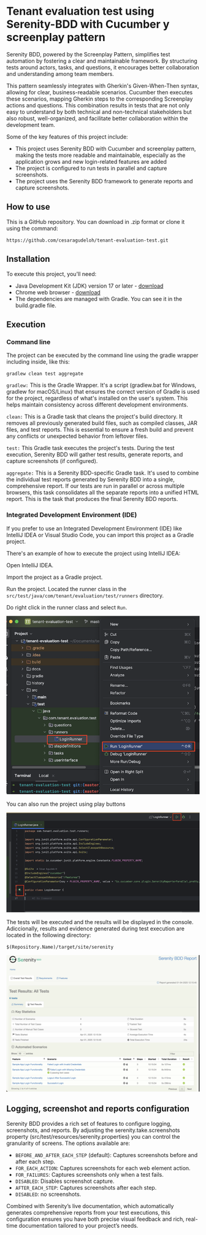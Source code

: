 # Tenant evaluation test using Serenity-BDD with Cucumber y screenplay pattern

Serenity BDD, powered by the Screenplay Pattern, simplifies test automation by fostering 
a clear and maintainable framework. By structuring tests around actors, tasks, and questions, 
it encourages better collaboration and understanding among team members.

This pattern seamlessly integrates with Gherkin's Given-When-Then syntax, allowing for clear, 
business-readable scenarios. Cucumber then executes these scenarios, mapping Gherkin 
steps to the corresponding Screenplay actions and questions. This combination results in 
tests that are not only easy to understand by both technical and non-technical stakeholders 
but also robust, well-organized, and facilitate better collaboration within the development team.

Some of the key features of this project include:

- This project uses Serenity BDD with Cucumber and screenplay pattern, making the tests more
  readable and maintainable, especially as the application grows and new login-related features are added
- The project is configured to run tests in parallel and capture screenshots.
- The project uses the Serenity BDD framework to generate reports and capture screenshots.


## How to use

This is a GitHub repository. You can download in .zip format or clone it using the command:
```
https://github.com/cesaragudeloh/tenant-evaluation-test.git
```

## Installation

To execute this project, you'll need:

- Java Development Kit (JDK) version 17 or later - [download](https://adoptopenjdk.net/)
- Chrome web browser - [download](https://www.google.com/chrome/)
- The dependencies are managed with Gradle. You can see it in the build.gradle file.


## Execution

### Command line

The project can be executed by the command line using the gradle wrapper including inside, like this:

```
gradlew clean test aggregate            
```
`gradlew:` This is the Gradle Wrapper. It's a script (gradlew.bat for Windows, gradlew for macOS/Linux) 
that ensures the correct version of Gradle is used for the project, regardless of what's installed on the 
user's system. This helps maintain consistency across different development environments.

`clean:` This is a Gradle task that cleans the project's build directory. It removes all previously 
generated build files, such as compiled classes, JAR files, and test reports.
This is essential to ensure a fresh build and prevent any conflicts or unexpected behavior from leftover files.

`test:` This Gradle task executes the project's tests.
During the test execution, Serenity BDD will gather test results, generate reports, and capture screenshots 
(if configured).

`aggregate:` This is a Serenity BDD-specific Gradle task. It's used to combine the individual test reports 
generated by Serenity BDD into a single, comprehensive report.
If our tests are run in parallel or across multiple browsers, this task consolidates all the separate reports 
into a unified HTML report. This is the task that produces the final Serenity BDD reports.

### Integrated Development Environment (IDE)

If you prefer to use an Integrated Development Environment (IDE) like IntelliJ IDEA or Visual Studio Code, 
you can import this project as a Gradle project.

There's an example of how to execute the project using IntelliJ IDEA:

Open IntelliJ IDEA.

Import the project as a Gradle project.

Run the project. Located the runner class in the `src/test/java/com/tenant/evaluation/test/runners` directory.

Do right click in the runner class and select `Run`.

![image](docs/images/execution1.png)


You can also run the project using play buttons

![image](docs/images/execution2.png)


The tests will be executed and the results will be displayed in the console.
Adiccionally, results and evidence generated during test execution are located in the following directory:

```
$(Repository.Name)/target/site/serenity
```
![image](docs/images/serenity_bdd_report.png)

## Logging, screenshot and reports configuration

Serenity BDD provides a rich set of features to configure logging, screenshots, and reports.
By adjusting the serenity.take.screenshots property (src/test/resources/serenity.properties) 
you can control the granularity of screens. The options available are: 

- `BEFORE_AND_AFTER_EACH_STEP` (default): Captures screenshots before and after each step.
- `FOR_EACH_ACTION`: Captures screenshots for each web element action.
- `FOR_FAILURES`: Captures screenshots only when a test fails.
- `DISABLED`: Disables screenshot capture.
- `AFTER_EACH_STEP`: Captures screenshots after each step.
- `DISABLED`: no screenshots.

Combined with Serenity’s live documentation, which automatically generates comprehensive reports 
from your test executions, this configuration ensures you have both precise visual feedback and 
rich, real-time documentation tailored to your project’s needs.